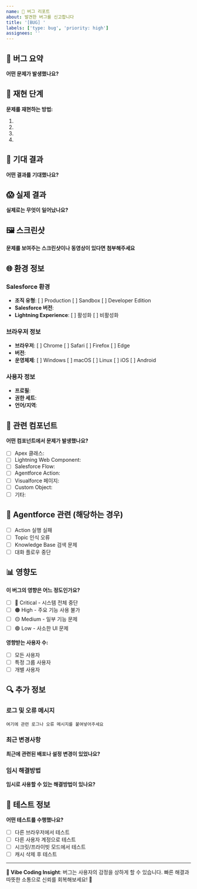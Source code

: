 ```yaml
---
name: 🐛 버그 리포트
about: 발견한 버그를 신고합니다
title: '[BUG] '
labels: ['type: bug', 'priority: high']
assignees: ''
---
```


## 🐛 버그 요약

**어떤 문제가 발생했나요?**
<!-- 발생한 문제를 간단명료하게 설명해주세요 -->

## 🔄 재현 단계

**문제를 재현하는 방법:**

1. 
2. 
3. 
4. 

## 💭 기대 결과

**어떤 결과를 기대했나요?**


## 😱 실제 결과

**실제로는 무엇이 일어났나요?**


## 🖼️ 스크린샷

**문제를 보여주는 스크린샷이나 동영상이 있다면 첨부해주세요**


## 🌐 환경 정보

### Salesforce 환경
- **조직 유형**: [ ] Production [ ] Sandbox [ ] Developer Edition
- **Salesforce 버전**: 
- **Lightning Experience**: [ ] 활성화 [ ] 비활성화

### 브라우저 정보
- **브라우저**: [ ] Chrome [ ] Safari [ ] Firefox [ ] Edge
- **버전**: 
- **운영체제**: [ ] Windows [ ] macOS [ ] Linux [ ] iOS [ ] Android

### 사용자 정보
- **프로필**: 
- **권한 세트**: 
- **언어/지역**: 

## 🔗 관련 컴포넌트

**어떤 컴포넌트에서 문제가 발생했나요?**
- [ ] Apex 클래스: 
- [ ] Lightning Web Component: 
- [ ] Salesforce Flow: 
- [ ] Agentforce Action: 
- [ ] Visualforce 페이지: 
- [ ] Custom Object: 
- [ ] 기타: 

## 🤖 Agentforce 관련 (해당하는 경우)

- [ ] Action 실행 실패
- [ ] Topic 인식 오류
- [ ] Knowledge Base 검색 문제
- [ ] 대화 플로우 중단

## 📊 영향도

**이 버그의 영향은 어느 정도인가요?**
- [ ] 🔴 Critical - 시스템 전체 중단
- [ ] 🟠 High - 주요 기능 사용 불가
- [ ] 🟡 Medium - 일부 기능 문제
- [ ] 🟢 Low - 사소한 UI 문제

**영향받는 사용자 수:**
- [ ] 모든 사용자
- [ ] 특정 그룹 사용자
- [ ] 개별 사용자

## 🔍 추가 정보

### 로그 및 오류 메시지
```
여기에 관련 로그나 오류 메시지를 붙여넣어주세요
```

### 최근 변경사항
**최근에 관련된 배포나 설정 변경이 있었나요?**


### 임시 해결방법
**임시로 사용할 수 있는 해결방법이 있나요?**


## 🧪 테스트 정보

**어떤 테스트를 수행했나요?**
- [ ] 다른 브라우저에서 테스트
- [ ] 다른 사용자 계정으로 테스트
- [ ] 시크릿/프라이빗 모드에서 테스트
- [ ] 캐시 삭제 후 테스트

---

**🚨 Vibe Coding Insight**: 버그는 사용자의 감정을 상하게 할 수 있습니다. 빠른 해결과 따뜻한 소통으로 신뢰를 회복해보세요! 💪
